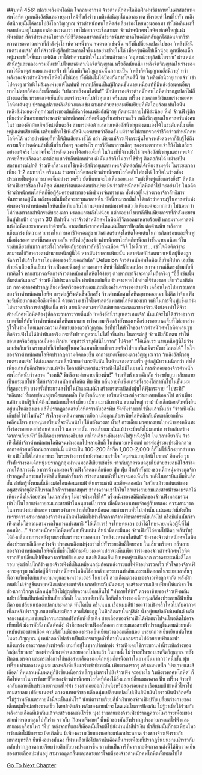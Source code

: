 ##บทที่ 456: เปลวเพลิงศพโลหิต
ใจกลางอากาศ
จ้าวตำหนักศพโลหิตฝึกฝนวิชากายาในศาสตร์แห่งศพโลหิต ถูกเพลิงอัสนีและวายุเผาไหม้ทั่วทั้งร่าง เพลิงอัสนีลุกโชนอาละวาด ทิ้งรอยดำไหม้ไปทั่ว
เพลิงอัสนีวายุนั้นได้ลามไปยังโลกวิญญาณ
จ้าวตำหนักศพโลหิตส่งเสียงร้องโหยหวนออกมา ทำให้หลินทงที่หลบซ่อนอยู่ในหุบเขาต้องหวาดผวา
เขาไม่อยากจะเชื่อสายตา จ้าวตำหนักศพโลหิต ยักษ์ใหญ่แห่งพันธมิตร สัตว์ประหลาดโบราณที่มีชีวิตรอดมาจากลัทธิมารจันทราชาดในอดีตกลับถูกไล่ต้อนจากวิชาดวงตาของดาวดาราที่กำลังรุ่งโรจน์ดวงหนึ่งจน จนตรอกเช่นนั้น
พลังที่เปลี่ยนแปลงไปของ ‘เพลิงอัสนีเนตรเทพเจ้า’ ทำให้จ้าวเฟิงรู้สึกประหลาดใจขึ้นมาอย่างช่วยไม่ได้
เมื่อครุ่นคิดไปเล็กน้อย ดูเหมือนเด็กหนุ่มจะเข้าใจขึ้นมา
แต่เดิม เขาได้ทำความเข้าใจในเสวียนอ้าวของ ‘อนุสรณ์วายุอัสนีโบราณ’ ผ่านหน่อสำนักรู้และหลอมรวมมันเข้าไปในแหล่งกำเนิดจิตวิญญาณ
หรืออีกนัยหนึ่ง เพลิงจิตวิญญาณในร่างของเขาได้มีธาตุสายลมและสายฟ้า ทำให้เพลิงจิตวิญญาณนั้นกลายเป็น ‘เพลิงจิตวิญญาณอัสนีวายุ’
ทว่า
พลังของจ้าวตำหนักศพโลหิตไม่ใช่น้อย ทั้งที่มันไม่ได้ป้องกันการโจมตีนี้ รับ ‘เพลิงอัสนีวายุเทพเจ้า’ เข้าไปตรงๆ ทว่ายังไม่ล้มลงพ่ายแพ้ในทันที
หากเปลี่ยนเป็นผู้ฝึกตนขั้นนายเหนือแท้ที่มีพลังอ่อนคนอื่นๆ หากไม่ตายก็ต้องเสียเนื้อหนัง
“เปลวเพลิงศพโลหิต!”
นัยน์ตาของจ้าวตำหนักศพโลหิตปรากฏเปลวไฟสีม่วงแดงขึ้น บรรยากาศเย็นเยียบแพร่กระจายไปทั่วหุบเขา
ครืนนน เปรี้ยง
ลวดลายสีเงินบนร่างของศพโลหิตเต้นตุบ ปรากฏเปลวเพลิงสีม่วงแดงเข้ม ตามมาด้วยสายลมเย็นเยียบที่พัดโอบล้อม
ทันใดนั้น เพลิงสีม่วงแดงที่ทุกท่วมร่างของมันก็กัดกร่อนเพลิงอัสนีวายุ กัดแทะสลายไปทีล่ะน้อย
หืม!
จ้าวเฟิงรู้สึกเพียงว่ากลิ่นอายบนร่างของจ้าวตำหนักศพโลหิตเพิ่มสูงขึ้นอย่างรวดเร็ว เพลิงวิญญาณในศาสตร์แห่งศพในร่างของอีกฝ่ายมีพลังน่าตื่นตะลึง สามารถต่อต้านสลายเพลิงอัสนีวายุของตนเองได้ในระดับหนึ่ง
เด็กหนุ่มเค้นเสียงเย็น เตรียมที่จะใช้เพิงอัสนีเนตรเทพเจ้าอีกครั้ง แม้ว่าจะไม่สามารถคร่าชีวิตจ้าวตำหนักศพโลหิตได้ ทว่าอย่างน้อยก็ทำให้มันเสียสมาธิได้
ทว่า
เพียงแค่จ้าวเฟิงกระตุ้นโคจรพลังดวงตาก็รับรู้ได้ถึงความเจ็บปวดอ่อนล้าที่เพิ่มขึ้นเรื่อยๆ
จะอย่างไร การวิวัฒนาการเล็กๆ ของดวงตาเทพเจ้าก็ยังไม่เสถียรอย่างแท้จริง ไม่อาจที่จะใช้พลังดวงตาได้อย่างเต็มที่
ในวินาทีที่จ้าวเฟิงใช้ ‘เพลิงอัสนีวายุเนตรเทพเจ้า’ ภาระที่สายเลือดดวงตาต้องแบกรับก็หนักหน่วง ดังนั้นแล้วจึงไม่อาจใช้ซ้ำๆ ติดต่อกันได้
แม้จะเป็นสถานการณ์ปกติ จ้าวเฟิงก็สามารถใช้เพลิงอัสนีวายุเนตรเทพเจ้าติดต่อกันได้เพียงสามครั้ง
ในระยะเวลาเพียง 1-2 ลมหายใจ
ครืนนน
ร่างศพโลหิตของจ้าวตำหนักศพโลหิตดับไฟลงได้ โลหิตในร่างส่องประกายฟื้นฟูอาการบาดเจ็บอย่างรวดเร็ว บัดนี้แทบจะไม่เห็นรอยแผล
“พลังฟื้นฟูแข็งแกร่งยิ่ง!”
สีหน้าจ้าวเฟิงขาวซีดลงในที่สุด ค้นพบว่าตนเองค่อนข้างประเมินจ้าวตำหนักศพโลหิตต่ำไป
จะอย่างไร ในอดีตจ้าวตำหนักศพโลหิตก็คือผู้คุ้มครองสาขาของลัทธิมารจันทราชาด ทั้งยังอยู่ในช่วงเวลาจ้าวลัทธิมารจันทราชาดผู้นั้น พลังของมันมีหรือจะธรรมดาดาษดื่น
บัดนี้สามารถมั่นใจได้แล้วว่าความรู้ในศาสตร์แห่งศพของจ้าวตำหนักศพโลหิตเมื่อเทียบกับโม่ก่านจากตำหนักผาดำแล้ว มีเพียงแต่จะมากกว่า ไม่น้อยกว่า
โม่ก่านมาจากสำนักระดับสองดาว มรดกและพลังไม่น้อย แต่จะอย่างไรเขาก็เป็นเพียงดาราที่กำลังทะยานขึ้นสู่ฟากฟ้า อายุราว 30 ปีเท่านั้น
ทว่าจ้าวตำหนักศพโลหิตมีชีวิตรอดมาหลายร้อยปี หลอมรวมศาสตร์แห่งโลหิตและซากศพเข้าด้วยกัน
ศาสตร์แห่งซากศพโดดเด่นในการป้องกัน ต่อต้านพิษ พลังกายแข็งแกร่ง มีความสามารถในการเอาชีวิตรอดสูง
ทว่าศาสตร์แห่งโลหิตโดดเด่นในการกัดกร่อนและฟื้นฟู
เมื่อทั้งสองศาสตร์นี้หลอมรวมกัน พลังต่อสู้ของจ้าวตำหนักศพโลหิตก็เหนือกว่าขั้นนายเหนือแท้ในระดับเดียวกันมาก กระทั่งใกล้เคียงกับรองจ้าวลัทธิโลหะเลือด
“จิจิ ไอ้เด็กเวร... เข้าใจผิดคิดว่าจะสามารถใช้วิชาดวงตาฆ่านายเหนือผู้นี้ได้ หากมันง่ายดายเพียงนั้น หลายร้อยปีก่อนนายเหนือผู้นี้คงถูกจัดการไปแล้วในการโอบล้อมของสิบยอดสำนัก”
Delusion
จ้าวตำหนักศพโลหิตเลียริมฝีปาก เอ่ยขึ้นด้วยน้ำเสียงเย็นเยียบ
จ้าวเฟิงลอยนิ่งอยู่กลางอากาศ สีหน้าไม่เปลี่ยนแปลง
สถานการณ์นี้ตรงข้ามกับที่เขาคิดไว้ หากสามารถจัดการจ้าวตำหนักศพโลหิตได้ง่ายๆ ต่างหากเขาจึงจะคาดไม่ถึงจริงๆ
“ฮี่ฮี่ เช่นนั้นก็มาต่อกันเถอะ”
จ้าวเฟิงไม่ประหลาดใจ ทำเพียงแย้มยิ้ม ร่างจางหายไปอย่างไร้ร่องรอย
เสี้ยววินาทีต่อมา
กลางอากาศปรากฏเสียงหวีดหวิวของสายลมและเสียงครืนครางของสายฟ้า เคลื่อนไหวไปมารอบกายของจ้าวตำหนักศพโลหิต
การต่อสู้เริ่มต้นขึ้นอีกครั้ง
จ้าวตำหนักศพโลหิตอุทานออกมา ไม่คิดว่าจ้าวเฟิงจะรับมือยากและดื้อดึงเพียงนี้
ด้วยความเข้าใจในศาสตร์แห่งศพโลหิตของเขา พลังในการฟื้นฟูแข็งแกร่ง ไม่หวาดกลัวการต่อสู้ยืดเยื้อ
ทว่า
สายเลือดดวงตาที่ลึกลับยากจะคาดเดาของจ้าวเฟิงยังคงทำให้จ้าวตำหนักศพโลหิตต้องรู้สึกกระวนกระวายตื่นตัว
‘เพลิงอัสนีวายุเนตรเทพเจ้า’ นั่นแม้จะไม่ได้สร้างอาการบาดเจ็บให้กับจ้าวตำหนักศพโลหิตมากมาย ทว่าความจริงแล้วยังหลงเหลือร่องรอยบาดเจ็บที่ไม่อาจล่วงรู้ไว้ในร่าง โดยเฉพาะความเสียหายของดวงวิญญาณ
สิ่งที่ทำให้หัวใจของจ้าวตำหนักศพโลหิตหล่นวูบคือจ้าวเฟิงไม่ได้มีท่าทีเอาจริง กระทั่งปรากฏความไม่ใส่ใจขึ้นบ้าง
ในการต่อสู้ จ้าวเฟิงก็ฝึกตน ทำให้ขอบเขตจิตวิญญาณมั่นคง ฝึกฝน ‘อนุสรณ์วายุอัสนีโบราณ’ ไปด้วย”
“ไอ้เด็กเวร นายเหนือผู้นี้ไม่ว่างมาเล่นกับเจ้า ตราบเท่าที่เจ้ายังอยู่ในแคว้นเมฆาก็ยากที่จะรอดพ้นไปจากพันธมิตรมังกรโลหะได้”
ในใจของจ้าวตำหนักศพโลหิตปรากฏความคิดถอยขึ้น
อาการบาดเจ็บของดวงวิญญาณจาก ‘เพลิงอัสนีวายุเนตรเทพเจ้า’ ได้ส่งผลออกมาเล็กน้อยอย่างกะทันหัน
ในด้านของความเร็ว คู่ต่อสู้นับว่าเหนือกว่า ทำได้เพียงเล่นกับอีกฝ่ายอย่างแท้จริง
โอกาสที่จะเอาชนะจ้าวเฟิงได้ไม่มีในยามนี้ การล่าถอยของจ้าวตำหนักศพโลหิตนับว่าฉลาด
“จะหนี? มีหรือจะง่ายดายเพียงนั้น!”
จ้าวเฟิงหัวเราะคิกคัก ร่างขยับวูบ กลับกลายเป็นกระแสไฟฟ้าไล่ล่าจ้าวตำหนักศพโลหิต
ฟึ่บ ฟึ่บ
กลิ่นอายที่แข็งแกร่งทั้งสองไล่ล่ากันไปในชั้นเมฆที่สุดขอบฟ้า บางครั้งก็ทะยานลงไปในป่าและแม่น้ำ สร้างแรงระเบิดส่งฝุ่นให้ฟุ้งกระจาย
“ไปซะที!”
‘หลินทง’ ที่แอบซ่อนอยู่เหงื่อแตกพลั่ก ปิดบังกลิ่นอาย เตรียมที่จะหาช่องว่างหลบหนีออกไป
ทว่าเพียงแค่ก้าวเท้าก็รู้สึกได้ถึงน้ำหนักบนไหล่
เมี้ยว เมี้ยว
แมวสีเทาเงิน ขนาดใหญ่กว่าฝ่ามือเล็กน้อยตัวหนึ่งยืนอยู่บนไหล่ของเขา แส้ที่ปรากฏลวดลายโลหิตราวกับอสรพิษ รัดพันร่างเขาไว้ชั้นแล้วชั้นเล่า
“จ้าวเฟิงนั่นเก็บข้าไว้ทำไมกัน?”
หัวใจของหลินทงหนาวเยือก
เมื่อถูกแส้อสรพิษโลหิตลึกลับมัดเขาก็ยากที่จะเคลื่อนไหว ชายหนุ่มเตรียมที่จะหันหน้าไปใช้พลังดวงตา
ผั้วะ!
กรงเล็บแมวตบลงบนใบหน้าของหลินทง ทิ้งร่องรอยแดงก่ำร้อนฉ่าเอาไว้
นอกจากนั้น
กรงเล็บแมวนั่นแม้ว่าจะมีพลังไม่มากนัก ทว่ากลับสร้าง ‘อาการเวียนหัว’ ขึ้นได้อย่างยากจะอธิบาย ทำให้หลินทงมึนงงจนไม่รู้เหนือรู้ใต้
ในเวลาเดียวกัน
จ้าวเฟิงไล่ล่าจ้าวตำหนักศพโลหิตจนห่างออกไปหลายสิบลี้
ในขั้นนายเหนือแท้ การต่อสู้ระยะประชิดกลางอากาศด้วยพลังถล่มถลายเช่นนี้ แม้จะเป็น 100-200 ลี้หรือ 1,000-2,000 ลี้ก็ไม่ใช่เรื่องยากลำบาก
จ้าวเฟิงไม่ได้ไล่ล่าเอาชนะ ในระหว่างการบินยังทำความเข้าใจ ‘อนุสรณ์วายุอัสนีโบราณ’ อีกครั้ง
วูบ
ทั่วทั้งร่างของเด็กหนุ่มปรากฏกลุ่มม่านหมอกสีเขียวเข้มขึ้น ราวกับถูกครอบคลุมไปด้วยสายลมสีใสสว่าง
ภายใต้สภาวะนี้ อาการต้านลมของจ้าวเฟิงก็ลดลงเล็กน้อย
ฟุ่บ ฟุ่บ
ฝ่าเท้าทั้งสองของเด็กหนุ่มตระกูลจ้าวปรากฏคลื่นกระแสไฟฟ้าขึ้นชั้นแล้วชั้นเล่า สร้างสนามพลังที่ไม่อาจมองเห็นขึ้น พลังในการบินเพิ่มขึ้นอีกขั้น
สำนึกรู้ทั้งหมดนี้เชื่อมต่อโอนอ่อนตามฟ้าดินธรรมชาติ ละเอียดลออนัก
“เสวียนอ้าวแก่นแท้ของอนุสรณ์วายุอัสนีโบราณลึกล้ำราวมหาสมุทร ข้าทำความเข้าใจในโลกแห่งสายลมและสายฟ้าของมรดกได้เพียงหนึ่งในร้อยส่วน ในเวลาสั้นๆ ไม่อาจนำมาใช้ได้”
ครึ่งหนึ่งของสตินึกคิดของจ้าวเฟิงหลอมรวมเข้าไปในโลกแห่งสายลมและสายฟ้าในอนุสรณ์โบราณ
เมื่อมีดวงตาเทพเจ้าอยู่กับตนเอง ความสามารถในการแบ่งสมาธิและความทรงจำภาพถ่ายก็เป็นเหมือนความสามารถทั่วไปเท่านั้น
แน่นอนว่านี่ยังเป็นเพราะความสามารถของจ้าวตำหนักศพโลหิตไม่ห่างไกลจากจ้าวเฟิงหลายระดับเกินไป หรือมิเช่นนั้นจ้าวเฟิงคงไม่ใช่ความสามารถในการแบ่งสมาธิ
“ไอ้เด็กเวร! จงโทษตนเอง อย่าได้โทษนายเหนือผู้นี้ที่ไม่ออมมือ...”
จ้าวตำหนักศพโลหิตพลันขบฟันแน่น สีหน้ามืดทะมึนลง
จ้าวเฟิงที่ไล่ตามไปติดๆ พลันรับรู้ได้ถึงกลิ่นอายทรงพลังรุนแรงที่แพร่กระจายออกมา
“เพลิงเวหาศพโลหิต!”
ร่างของจ้าวตำหนักศพโลหิตส่องประกายสีเลือดสว่างจ้า ปราณเพลิงแผ่พุ่งสว่างไปทั่วระยะสิบลี้โดยรอบ
ในเสี้ยวพริบตา กลิ่นอายของจ้าวตำหนักศพโลหิตก็เพิ่มขึ้นไปอีกระดับ
มองตาเปล่าจะเห็นเพียงว่าร่างของจ้าวตำหนักศพโลหิตราวกลับเปลี่ยนไปเป็นดวงอาทิตย์สีแดงสด แสงสีเลือดเย็นเยียบหดหู่ระเบิดออก กวาดระยะหนึ่งลี้โดยรอบ พุ่งเข้าไปใกล้ร่างของจ้าวเฟิงที่เป็นเหมือนกลุ่มก้อนพลังกระแสไฟฟ้าอย่างรวดเร็ว
หัวใจของจ้าวเฟิงกระตุกวูบ พลังต่อสู้ที่จ้าวตำหนักศพโลหิตใช้ออกด้วยกระบวนท่าลับและระเบิดออกในระยะเวลาสั้นๆ นี้อาจเทียบได้กับเย่หยานหยูและจงหว่านเอ๋อร์
ในยามนี้
สายเลือดดวงตาของจ้าวเฟิงถูกจำกัด พลังฝึกตนยังไม่เข้าสู่ขั้นนายเหนือแท้อย่างแท้จริง หากปะทะกับมันตรงๆ จะสร้างความเสียเปรียบให้แก่เขา
ในช่วงเวลาวิกฤต เด็กหนุ่มก็ยังไม่สูญเสียความเยือกเย็นไป
“ทำลายให้ข้า”
ดวงตาซ้ายของจ้าวเฟิงพลันแปรเปลี่ยนเป็นบ่อน้ำเย็นเยียบลึกล้ำ
ในเวลาเดียวกัน โลหิตในร่างของเด็กหนุ่มก็ส่องประกายสีฟ้าเย็น มีความเปลี่ยนแปลงแปลกประหลาด
ทันใดนั้น
ครืนนนน
เรือนผมสีฟ้าของจ้าวเฟิงพลิ้วไหวไปกับอากาศ เบื้องหลังปรากฏเงาแสงเย็นยะเยือก สวมใส่มงกุฎ ในมือถือดาบใหญ่สีดำ นั่งอยู่บนบัลลังก์เหมันต์
หลังจากงานชุมนุมเซียนมังกรและซากปรักหักพังสือเฉิง สายเลือดของจ้าวเฟิงได้พัฒนาไปจนในอดีตไม่อาจเทียบได้
มังกรอัสนีเหมันต์คลั่ง!
ฝ่ามือของจ้าวเฟิงผลักออก สายลมและสายฟ้าปรากฏขึ้นตามด้วยพลังเหมันต์ของสายเลือด ดาบสีดำในมือของเงาร่างเย็นเยียบวาดออกเล็กน้อย
บรรยากาศเย็นเยียบพัดโหมในดวงวิญญาณ มุ่งหน้าออกไปสร้างเป็นมังกรพายุคลั่งที่ภายในหลอมรวมไปด้วยสายฟ้าและน้ำแข็งแกร่ง อาละวาดอย่างบ้าคลั่ง
ยามที่อยู่ในซากปรักหักพัง จ้าวเฟิงเคยใช้กระบวนท่านี้ระเบิดร่างของ ‘กลุ่มเขี้ยวมาร’ ของตำหนักผาดำจนลอยออกไปมาแล้ว
ในยามนี้ ไม่ว่าจะเป็นขอบเขตจิตวิญญาณ พลังฝึกตน มรดก และกระทั่งการใช้พลังสายเลือดของเด็กหนุ่มก็เหนือกว่าในยามนั้นมากกว่าหนึ่งขั้น
ฟุ่บ เปรี้ยง
ท่ามกลางหมู่เมฆ สองพลังที่แข็งแกร่งเข้าปะทะกัน เพียงเวลาราวๆ ครึ่งลมหายใจ ‘ประกายแสงสีเลือด’ ที่หนาวเหน็บหดหู่ก็ชิงชัยเหนือกว่าเล็กๆ มุ่งตรงไปยังจ้าวเฟิง
จะอย่างไร ‘เพลิงเวหาศพโลหิต’ ก็คือไพ่ตายในการรักษาชีวิตของจ้าวตำหนักศพโลหิตที่ต้องใช้สิ่งแลกเปลี่ยนมหาศาล
ฟึ่บ เปรี้ยง
จ้าวเฟิงกลับกลายเป็นประกายกระแสไฟฟ้า ร่างล่าถอยออกไปหนึ่งหรือสองร้อยหลา เรือนผมสีฟ้าพลิ้วไหวไปตามสายลม
เปลี่ยนเนตร!
ดวงตาเทพเจ้าของเด็กหนุ่มเปลี่ยนแปลงไปเป็นสีน้ำเงินใสราวผืนน้ำอีกครั้ง
“ไม่รู้ว่าพลังเนตรสายน้ำนี่จะเป็นเช่นไร”
นัยน์ตาราบเรียบสีน้ำเงินของจ้าวเฟิงปรับเปลี่ยนร่างกายของเด็กหนุ่มใหม่อย่างรวดเร็ว
โดยปกติแล้ว พลังของสายน้ำจะโดดเด่นในการป้องกัน ไม่รู้ว่าเมื่อใช้ร่วมกับพลังสายเลือดที่เข้ากันแล้วจะสร้างผลเช่นไรขึ้น
บุ๋ง!
ร่างกายของจ้าวเฟิงปรากฏความไหวกระเพื่อมของสายน้ำครอบคลุมไปทั่วร่าง ราวกับ ‘ก้อนวารีมายา’ พื้นผิวของมันยังปรากฏประกายกระแสไฟฟ้าและสายลมเคลื่อนไหว
‘ฟึ่บ’
หลังจากที่แสงสีเลือดนั้นโจมตีไปยังม่านน้ำสีน้ำเงิน น้ำสีเข้มนั้นก็กระเพื่อมไหว ทว่ากลับไม่มีการระเบิดเกิดขึ้น มีเพียงความเงียบสงบอย่างแปลกประหลาด
ร่างของจ้าวเฟิงราวกับมหาสมุทรลึก ยืนนิ่งอย่างมั่นคง
ที่น่าเหลือเชื่อไปกว่านั้นคือคลื่นกระเพื่อมที่ปรากฏขึ้นบนม่านน้ำราวกับกลับปรากฏลวดลายเรียบง่ายลึกลับบางประการขึ้น ราวกับเป็นวารีที่มาจากอดีตกาล
พลังนี้ได้มีความเย็นของสายเลือดปะปนอยู่ สามารถดูดกลืนและสลายการโจมตีของจ้าวตำหนักศพโลหิตทั้งหมดไปได้


[Go To Next Chapter]( ./16.md)